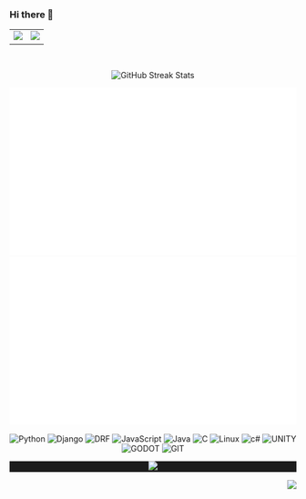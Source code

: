 ### Hi there 👋

<table style="text-align:center;">
  <tr>
    <td align="center" colspan="2">
      <img src="https://github-readme-stats.vercel.app/api/top-langs/?username=Mahefa-MaS&layout=compact&show_icons=true&theme=github_dark_dimmed&bg_color=00000000,00000000,01010100,00000000,00000000&card_width=500&size_weight=0.5&count_weight=0.5&langs_count=20"/></td>
    <td align="center" colspan="2">
<!--       <source media="(prefers-color-scheme: dark)" srcset="https://streak-stats.demolab.com?user=Mahefa-MaS&theme=transparent" />
      <img src="https://streak-stats.demolab.com?user=Mahefa-MaS&theme=transparent" />  -->
      <img src="https://github-readme-stats.vercel.app/api?username=Mahefa-MaS&theme=github_dark_dimmed&bg_color=00000000,00000000,01010100,00000000,00000000&show_icons=true&count_private=true"/>
    </td>
  </tr>
</table>

</br>

<!--
<table style="text-align:center;">
  <tr>
    <td align="center" colspan="2">
      <img src="https://github-readme-stats.vercel.app/api?username=Mahefa-MaS&theme=neon&show_icons=true&count_private=true"/>
    </td>
    <td align="center" colspan="2">
      <img src="https://github-readme-stats.vercel.app/api?username=Mahefa-MaS&show_icons=true&theme=neon"/>
    </td>
  </tr>
</table>
-->

<!-- STREAK STATS -->
<p align="center"> 
    <img src="https://github-readme-streak-stats.herokuapp.com?user=Mahefa-MaS&amp;theme=leafy&amp;date_format=j%20M%5B%20Y%5D&amp;ring=047884&amp;sideNums=06ACBD&amp;dates=06ACBD&amp;currStreakNum=08E8FF&amp;currStreakLabel=08E8FF&amp;background=ffffff00&amp;hide_border=true" alt="GitHub Streak Stats"/>
    <br>
</p>

<!-- STATS -->
<a href="https://github.com/Mahefa-MaS/github_stats">
  <p align='center'>
    <img src="https://github.com/Mahefa-MaS/github_stats/blob/master/generated/overview.svg"/>
    <img src="https://github.com/Mahefa-MaS/github_stats/blob/master/generated/languages.svg"/>
  </p>
</a>

<!-- SKILLS -->
  
<p align="center">
  <img alt='Python' src='https://img.shields.io/badge/Python-3776AB?style=for-the-badge&logo=python&logoColor=white'/>
  <img alt='Django' src='https://img.shields.io/badge/django-%23092E20.svg?style=for-the-badge&logo=django&logoColor=white'/>
  <img alt='DRF' src='https://img.shields.io/badge/DJANGO-REST-ff1709?style=for-the-badge&logo=django&logoColor=white&color=ff1709&labelColor=gray'/>
  <img alt='JavaScript' src='https://img.shields.io/badge/JavaScript-F7DF1E?style=for-the-badge&logo=javascript&logoColor=teal'/>
<!--   <img alt='PHP' src='https://img.shields.io/badge/PHP-777BB4?style=for-the-badge&logo=php&logoColor=white'/> -->
<!--   <img alt='Dart' src='https://img.shields.io/badge/Dart-0175C2?style=for-the-badge&logo=dart&logoColor=white'/> -->
  <img alt='Java' src='https://img.shields.io/badge/java-%23ED8B00.svg?style=for-the-badge&logo=openjdk&logoColor=white'/>
  <img alt='C' src='https://img.shields.io/badge/c-%2300599C.svg?style=for-the-badge&logo=c&logoColor=white'/>
<!--   <img alt='Flutter' src='https://img.shields.io/badge/Flutter-%2302569B.svg?style=for-the-badge&logo=Flutter&logoColor=white'/> -->
  <img alt='Linux' src='https://img.shields.io/badge/Linux-3776AB?style=for-the-badge&logo=linux&logoColor=white'/>
  <img alt='c#' src='https://img.shields.io/badge/c%23-%23239120.svg?style=for-the-badge&logo=csharp&logoColor=white'/>
  <img alt='UNITY' src='https://img.shields.io/badge/unity-%23000000.svg?style=for-the-badge&logo=unity&logoColor=white'/>
  <img alt='GODOT' src='https://img.shields.io/badge/GODOT-%23FFFFFF.svg?style=for-the-badge&logo=godot-engine'/>
  <img alt='GIT' src='https://img.shields.io/badge/git-%23F05033.svg?style=for-the-badge&logo=git&logoColor=white'/>
 </p>

 <!-- Linux Typing -->

<p align="center" style="background: #1c1c1c;">  
  <img src="https://readme-typing-svg.herokuapp.com?font=product+sans&amp;color=06ACBD&amp;center=true&amp;lines=%24%20sudo%20apt%20install%20brain&amp;duration=6000">
</p>

<!-- Visitor -->

<p align="right">
  <img src="https://api.visitorbadge.io/api/VisitorHit?user=Mahefa-MaS&repo=mattnix4&countColor=%2308E8FF"/>
</p>

<!--
**Mahefa-MaS/Mahefa-MaS** is a ✨ _special_ ✨ repository because its `README.md` (this file) appears on your GitHub profile.

Here are some ideas to get you started:

- 🔭 I’m currently working on ...
- 🌱 I’m currently learning ...
- 👯 I’m looking to collaborate on ...
- 🤔 I’m looking for help with ...
- 💬 Ask me about ...
- 📫 How to reach me: ...
- 😄 Pronouns: ...
- ⚡ Fun fact: ...
-->
